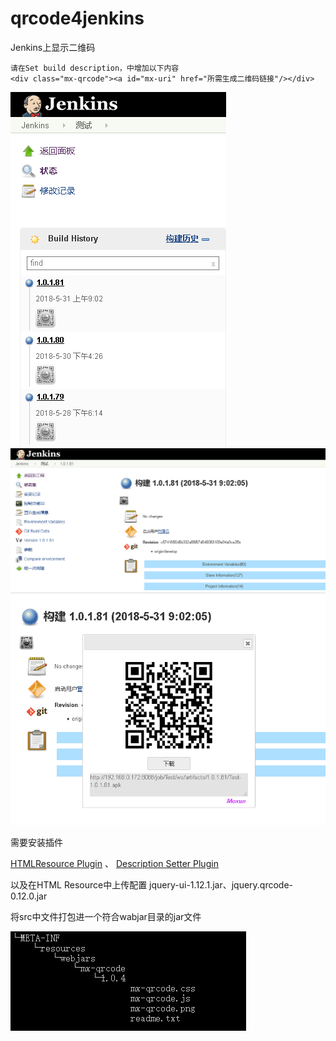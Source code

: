 # qrcode4jenkins
Jenkins上显示二维码

    请在Set build description，中增加以下内容
    <div class="mx-qrcode"><a id="mx-uri" href="所需生成二维码链接"/></div>

<img src="./example/p1.png">

<img src="./example/p2.png">

<img src="./example/p3.png">

需要安装插件

[HTMLResource Plugin](https://wiki.jenkins.io/display/JENKINS/HTML+Publisher+Plugin)
、
[Description Setter Plugin](https://wiki.jenkins.io/display/JENKINS/Description+Setter+Plugin)

以及在HTML Resource中上传配置
jquery-ui-1.12.1.jar、jquery.qrcode-0.12.0.jar

将src中文件打包进一个符合wabjar目录的jar文件

<img src="./example/p4.png">
